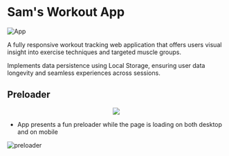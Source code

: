 # Sam's Workout App

![App](https://github.com/Danton1/sam/assets/107024401/076b0316-b024-41e9-af68-7b1c6dc2eb99)

A fully responsive workout tracking web application that offers users visual insight into exercise techniques and targeted muscle groups.

Implements data persistence using Local Storage, ensuring user data longevity and seamless experiences across sessions.

## Preloader
<p align="center">
  <img src="https://github.com/Danton1/sam/assets/107024401/4e4cac0c-2112-41ce-bc74-b5e92f74f636">
</p>

- App presents a fun preloader while the page is loading on both desktop and on mobile

![preloader](https://github.com/Danton1/sam/assets/107024401/4ba9a86e-d4da-4fbb-a8d8-780911942872)
